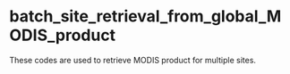 # batch_site_retrieval_from_global_MODIS_product
These codes are used to retrieve MODIS product for multiple sites.
